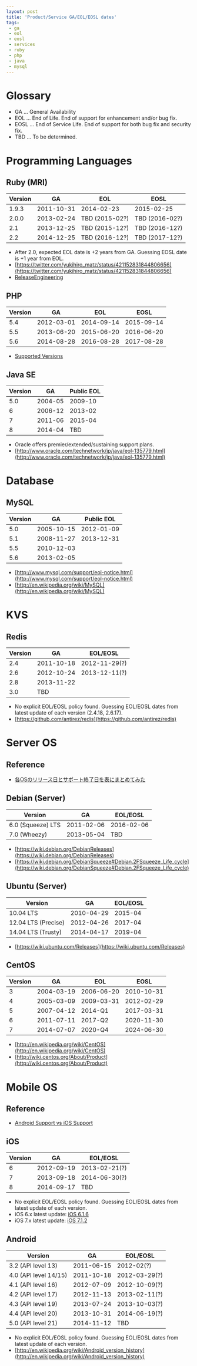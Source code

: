```yaml
---
layout: post
title: 'Product/Service GA/EOL/EOSL dates'
tags:
 - ga
 - eol
 - eosl
 - services
 - ruby
 - php
 - java
 - mysql
---
```


# Glossary

* GA ... General Availability
* EOL ... End of Life. End of support for enhancement and/or bug fix.
* EOSL ... End of Service Life. End of support for both bug fix and security fix.
* TBD ... To be determined.

# Programming Languages

## Ruby (MRI)

| Version | GA         | EOL            | EOSL           |
|---------|------------|----------------|----------------|
| 1.9.3   | 2011-10-31 | 2014-02-23     | 2015-02-25     |
| 2.0.0   | 2013-02-24 | TBD (2015-02?) | TBD (2016-02?) |
| 2.1     | 2013-12-25 | TBD (2015-12?) | TBD (2016-12?) |
| 2.2     | 2014-12-25 | TBD (2016-12?) | TBD (2017-12?) |

* After 2.0, expected EOL date is +2 years from GA. Guessing EOSL date is +1 year from EOL.
* [https://twitter.com/yukihiro_matz/status/421152831844806656](https://twitter.com/yukihiro_matz/status/421152831844806656)
* [ReleaseEngineering](https://bugs.ruby-lang.org/projects/ruby/wiki/ReleaseEngineering)

## PHP

| Version | GA         | EOL            | EOSL           |
|---------|------------|----------------|----------------|
| 5.4     | 2012-03-01 | 2014-09-14     | 2015-09-14     |
| 5.5     | 2013-06-20 | 2015-06-20     | 2016-06-20     |
| 5.6     | 2014-08-28 | 2016-08-28     | 2017-08-28     |

* [Supported Versions](http://php.net/supported-versions.php)

## Java SE

| Version | GA         | Public EOL     |
|---------|------------|----------------|
| 5.0     | 2004-05    | 2009-10        |
| 6       | 2006-12    | 2013-02        |
| 7       | 2011-06    | 2015-04        |
| 8       | 2014-04    | TBD            |

* Oracle offers premier/extended/sustaining support plans.
* [http://www.oracle.com/technetwork/jp/java/eol-135779.html](http://www.oracle.com/technetwork/jp/java/eol-135779.html)

# Database

## MySQL

| Version | GA         | Public EOL     |
|---------|------------|----------------|
| 5.0     | 2005-10-15 | 2012-01-09     |
| 5.1     | 2008-11-27 | 2013-12-31     |
| 5.5     | 2010-12-03 | 
| 5.6     | 2013-02-05 | 

* [http://www.mysql.com/support/eol-notice.html](http://www.mysql.com/support/eol-notice.html)
* [http://en.wikipedia.org/wiki/MySQL](http://en.wikipedia.org/wiki/MySQL)

# KVS

## Redis

| Version | GA         | EOL/EOSL       |
|---------|------------|----------------|
| 2.4     | 2011-10-18 | 2012-11-29(?)  |
| 2.6     | 2012-10-24 | 2013-12-11(?)  |
| 2.8     | 2013-11-22 | |
| 3.0     | TBD        | |

* No explicit EOL/EOSL policy found. Guessing EOL/EOSL dates from latest update of each version (2.4.18, 2.6.17).
* [https://github.com/antirez/redis](https://github.com/antirez/redis)

# Server OS

## Reference

* [各OSのリリース日とサポート終了日を表にまとめてみた](http://qiita.com/yunano/items/4757f86f9e92bb4f503f)

## Debian (Server)

| Version           | GA         | EOL/EOSL       |
|-------------------|------------|----------------|
| 6.0 (Squeeze) LTS | 2011-02-06 | 2016-02-06     |
| 7.0 (Wheezy)      | 2013-05-04 | TBD            |

* [https://wiki.debian.org/DebianReleases](https://wiki.debian.org/DebianReleases)
* [https://wiki.debian.org/DebianSqueeze#Debian.2FSqueeze_Life_cycle](https://wiki.debian.org/DebianSqueeze#Debian.2FSqueeze_Life_cycle)

## Ubuntu (Server)

| Version            | GA         | EOL/EOSL       |
|--------------------|------------|----------------|
| 10.04 LTS          | 2010-04-29 | 2015-04        |
| 12.04 LTS (Precise)| 2012-04-26 | 2017-04        |
| 14.04 LTS (Trusty) | 2014-04-17 | 2019-04        |

* [https://wiki.ubuntu.com/Releases](https://wiki.ubuntu.com/Releases)

## CentOS

| Version | GA         | EOL            | EOSL           |
|---------|------------|----------------|----------------|
| 3       | 2004-03-19 | 2006-06-20     | 2010-10-31     |
| 4       | 2005-03-09 | 2009-03-31     | 2012-02-29     |
| 5       | 2007-04-12 | 2014-Q1        | 2017-03-31     |
| 6       | 2011-07-11 | 2017-Q2        | 2020-11-30     |
| 7       | 2014-07-07 | 2020-Q4        | 2024-06-30     |

* [http://en.wikipedia.org/wiki/CentOS](http://en.wikipedia.org/wiki/CentOS)
* [http://wiki.centos.org/About/Product](http://wiki.centos.org/About/Product)

# Mobile OS

## Reference

* [Android Support vs iOS Support](http://www.fidlee.com/android-support-vs-ios-support/)

## iOS

| Version | GA         | EOL/EOSL      |
|---------|------------|---------------|
| 6       | 2012-09-19 | 2013-02-21(?) |
| 7       | 2013-09-18 | 2014-06-30(?) |
| 8       | 2014-09-17 | TBD           |

* No explicit EOL/EOSL policy found. Guessing EOL/EOSL dates from latest update of each version.
* iOS 6.x latest update: [iOS 6.1.6](http://support.apple.com/en-us/HT202920)
* iOS 7.x latest update: [iOS 7.1.2](http://support.apple.com/en-us/HT203014)

## Android

| Version               | GA         | EOL/EOSL      |
|-----------------------|------------|---------------|
| 3.2 (API level 13)    | 2011-06-15 | 2012-02(?)    |
| 4.0 (API level 14/15) | 2011-10-18 | 2012-03-29(?) |
| 4.1 (API level 16)    | 2012-07-09 | 2012-10-09(?) |
| 4.2 (API level 17)    | 2012-11-13 | 2013-02-11(?) |
| 4.3 (API level 19)    | 2013-07-24 | 2013-10-03(?) |
| 4.4 (API level 20)    | 2013-10-31 | 2014-06-19(?) |
| 5.0 (API level 21)    | 2014-11-12 | TBD           |

* No explicit EOL/EOSL policy found. Guessing EOL/EOSL dates from latest update of each version.
* [http://en.wikipedia.org/wiki/Android_version_history](http://en.wikipedia.org/wiki/Android_version_history)
